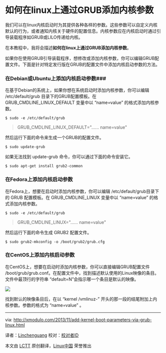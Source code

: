 如何在linux上通过GRUB添加内核参数
================================================================================

我们可以在linux内核启动时为其提供各种各样的参数。这些参数可以自定义内核默认的行为，或者通知内核关于硬件的配置信息。内核参数应在内核启动时通过引导装载程序如GRUB或LILO传递给内核。

在本教程中，我将会描述**如何在linux上通过GRUB添加内核参数**。

如果你在使用GRUB引导装载程序，想修改或添加内核参数，你可以编辑GRUB配置文件。下面是针对特定发行版在GRUB的配置文件中添加内核启动参数的方法。

### 在Debian或Ubuntu上添加内核启动参数###

在基于Debian的系统上，如果你想在系统启动时添加内核参数，你可以编辑 /etc/default/grub 目录下的GRUB配置模板。在 GRUB_CMDLINE_LINUX_DEFAULT 变量中以 “name=value” 的格式添加内核参数。

    $ sudo -e /etc/default/grub 

> GRUB_CMDLINE_LINUX_DEFAULT="...... name=value"

然后运行下面的命令来生成一个GRUB的配置文件。

    $ sudo update-grub 

如果无法找到 update-grub 命令，你可以通过下面的命令安装它。

    $ sudo apt-get install grub2-common 

### 在Fedora上添加内核启动参数 ###

在Fedora上，想要在启动时添加内核参数，你可以编辑 /etc/default/grub目录下的 GRUB 配置模板。在 GRUB_CMDLINE_LINUX 变量中以 “name=value” 的格式添加内核参数。

    $ sudo -e /etc/default/grub 

> GRUB_CMDLINE_LINUX="...... name=value"

然后运行下面的命令生成 GRUB2 配置文件。

    $ sudo grub2-mkconfig -o /boot/grub2/grub.cfg

### 在CentOS上添加内核启动参数 ###

在CentOS上，想要在启动时添加内核参数，你可以直接编辑GRUB配置文件 /boot/grub/grub.conf。在配置文件中，找到描述默认使用的Linux映像的条目。文件中最顶行的字符串 “default=N”会指示哪一个条目是默认的映像。 

[![](http://farm8.staticflickr.com/7429/10618657834_8082c2806b_z.jpg)][1]

找到默认的映像条目后，在以 “kernel /vmlinuz-” 开头的那一段的结尾附加上内核参数。参数的格式为 “name=value” 。

--------------------------------------------------------------------------------

via: http://xmodulo.com/2013/11/add-kernel-boot-parameters-via-grub-linux.html

译者：[Linchenguang](https://github.com/Linchenguang) 校对：[校对者ID](https://github.com/校对者ID)

本文由 [LCTT](https://github.com/LCTT/TranslateProject) 原创翻译，[Linux中国](http://linux.cn/) 荣誉推出

[1]:http://www.flickr.com/photos/xmodulo/10618657834/
